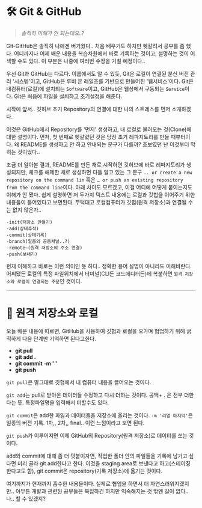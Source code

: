 # 🛠️ Git & GitHub

>_솔직히 이해가 안 되는데요..?_


Git-GitHub은 솔직히 나에겐 버거웠다.. 처음 배우기도 하지만 헷갈려서 공부를 좀 했다. 어디까지나 어제 배운 내용을 복습차원에서 바로 기록하는 것이고, 설명하는 것이 어색할 수도 있다. 이 부분은 나중에 여러번 수정을 거칠 예정이다..

우선 Git과 GitHub는 다르다. 이름에서도 알 수 있듯, Git은 로컬이 연결된 분산 버전 관리 '시스템'이고, GitHub은 루비 온 레일즈를 기반으로 만들어진 '웹서비스'이다. Git은 내컴퓨터(로컬)에 설치되는 `Software`이고, GitHub은 웹상에서 구동되는 `Service`이다. Git은 처음에 파일을 설치하고 초기설정을 해준다.

시작에 앞서.. 깃허브 초기 Repository의 연결에 대한 나의 스트레스를 먼저 소개하겠다.

이것은 GitHub에서 Repository를 '먼저' 생성하고, 내 로컬로 불러오는 것(Clone)에 대한 설명이다. 먼저, 첫 번째로 헷갈렸던 것은 당장 초기 레파지토리를 만들 때부터이다. 왜 README를 생성하고 안 하고 안내되는 문구가 다를까? 초보였던 난 이것부터 막히는 것이었다..

조금 더 알아본 결과, README를 만든 채로 시작하면 깃허브에 바로 레파지토리가 생성되지만, 체크를 해제한 채로 생성하면 다들 알고 있는 그 문구 `.. or create a new repository on the command lin` 혹은 `… or push an existing repository from the command line`이다. 아래 차이도 모르겠고, 이걸 어디에 어떻게 붙이는지도 이해가 안 됐다. 쉽게 설명하면 저 두가지 텍스트 내용에는 로컬과 깃헙을 이어주기 위한 내용들이 들어있다고 보면된다. 무턱대고 로컬컴퓨터가 깃헙(원격 저장소)과 연결될 수는 없지 않은가.. 

```
-init(저장소 만들기)
-add(상태추적)
-commit(상태기록)
-branch(일종의 공동채널..?)
-remote~(원격 저장소의 주소 연결)
-push(보내기) 
```
현재 이해하고 바로는 이런 의미인 듯 하다.. 정확한 용어 설명이 아니라도 이해바란다. 어찌됐든 로컬의 특정 파일위치에서 터미널(CLI든 코드에디터든)에 복붙하면 `원격 저장소와 로컬이 연결되는 주문`인 것이다.
___

# 🔁 원격 저장소와 로컬


오늘 배운 내용에 따르면, GitHub을 사용하여 깃헙과 로컬을 오가며 협업하기 위해 굵직하게 다음 단계만 기억하면 된다고한다.


  * __git pull__
  * __git add .__
  * __git commit -m ' '__
  * __git push__

`git pull`은 말그대로 깃헙에서 내 컴퓨터 내용을 끌어오는 것이다.

`git add`는 pull로 받아온 데이터들 수정하고 다시 더하는 것이다. 공백+ . 은 전부 더한다는 뜻. 특정파일명을 입력해서 더할수도 있다.

`git commit`은 add한 파일과 데이터들을 저장소에 올리는 것이다. `-m '리얼 마지막'`은 일종의 버전 기록. 1차,, 2차,, final.. 이런 느낌이라고 보면 된다.

`git push`가 이루어지면 이제 GitHub의 Repository(원격 저장소)로 데이터를 쏘는 것이다.

add와 commit에 대해 좀 더 덧붙이자면, 작업한 폴더 안의 파일들을 기록에 남기고 싶다면 미리 골라 git add한다고 한다. 이것을 staging area로 보낸다고 하고(스테이징 한다고도 함), git commit은 repository(기록 저장소)에 옮기는 것이다.

여기까지가 현재까지 흡수한 내용들이다. 실제로 협업을 하면서 더 자연스러워지겠지만.. 아무튼 개발과 관련된 공부들은 복잡하긴 하지만 익숙해지는 것 밖엔 길이 없다.. 나.. 할 수 있겠지?
